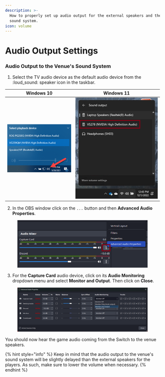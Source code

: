 ```yaml
---
description: >-
  How to properly set up audio output for the external speakers and the venue's
  sound system.
icon: volume
---
```


# Audio Output Settings

### Audio Output to the Venue's Sound System

1. Select the TV audio device as the default audio device from the :loud\_sound: speaker icon in the taskbar.

| Windows 10                                                             | Windows 11                                                             |
| ---------------------------------------------------------------------- | ---------------------------------------------------------------------- |
| <img src=".gitbook/assets/image (58).png" alt="" data-size="original"> | <img src=".gitbook/assets/image (57).png" alt="" data-size="original"> |

2. In the OBS window click on the `...` button and then **Advanced Audio Properties**.

<figure><img src=".gitbook/assets/image (29).png" alt=""><figcaption></figcaption></figure>

3. For the **Capture Card** audio device, click on its **Audio Monitoring** dropdown menu and select **Monitor and Output**. Then click on **Close**.

<figure><img src=".gitbook/assets/image (31).png" alt=""><figcaption></figcaption></figure>

You should now hear the game audio coming from the Switch to the venue speakers.

{% hint style="info" %}
Keep in mind that the audio output to the venue's sound system will be slightly delayed than the external speakers for the players. As such, make sure to lower the volume when necessary.
{% endhint %}

